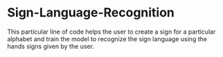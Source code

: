 # Sign-Language-Recognition
This particular line of code helps the user to create a sign for a particular alphabet and train the model to recognize the sign language using the hands signs given by the user.  
